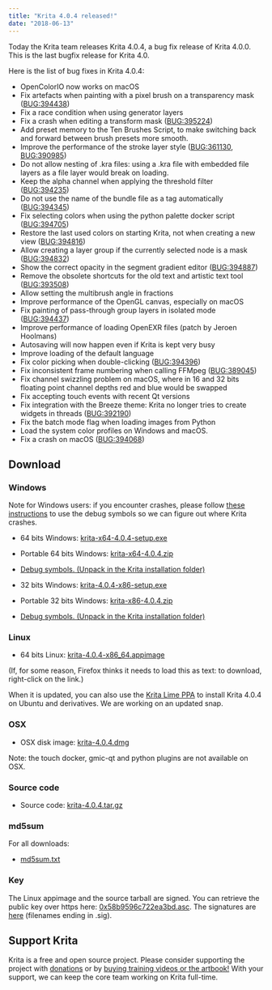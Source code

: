 ```yaml
---
title: "Krita 4.0.4 released!"
date: "2018-06-13"
---
```


Today the Krita team releases Krita 4.0.4, a bug fix release of Krita 4.0.0. This is the last bugfix release for Krita 4.0.

Here is the list of bug fixes in Krita 4.0.4:

- OpenColorIO now works on macOS
- Fix artefacts when painting with a pixel brush on a transparency mask ([BUG:394438](https://bugs.kde.org/show_bug.cgi?id=394438))
- Fix a race condition when using generator layers
- Fix a crash when editing a transform mask ([BUG:395224](https://bugs.kde.org/show_bug.cgi?id=395224))
- Add preset memory to the Ten Brushes Script, to make switching back and forward between brush presets more smooth.
- Improve the performance of the stroke layer style ([BUG:361130](https://bugs.kde.org/show_bug.cgi?id=361130), [BUG:390985](https://bugs.kde.org/show_bug.cgi?id=390985))
- Do not allow nesting of .kra files: using a .kra file with embedded file layers as a file layer would break on loading.
- Keep the alpha channel when applying the threshold filter ([BUG:394235](https://bugs.kde.org/show_bug.cgi?id=394235))
- Do not use the name of the bundle file as a tag automatically ([BUG:394345](https://bugs.kde.org/show_bug.cgi?id=394345))
- Fix selecting colors when using the python palette docker script ([BUG:394705](https://bugs.kde.org/show_bug.cgi?id=394705))
- Restore the last used colors on starting Krita, not when creating a new view ([BUG:394816](https://bugs.kde.org/show_bug.cgi?id=394816))
- Allow creating a layer group if the currently selected node is a mask ([BUG:394832](https://bugs.kde.org/show_bug.cgi?id=394832))
- Show the correct opacity in the segment gradient editor ([BUG:394887](https://bugs.kde.org/show_bug.cgi?id=394887))
- Remove the obsolete shortcuts for the old text and artistic text tool ([BUG:393508](https://bugs.kde.org/show_bug.cgi?id=393508))
- Allow setting the multibrush angle in fractions
- Improve performance of the OpenGL canvas, especially on macOS
- Fix painting of pass-through group layers in isolated mode ([BUG:394437](https://bugs.kde.org/show_bug.cgi?id=394437))
- Improve performance of loading OpenEXR files (patch by Jeroen Hoolmans)
- Autosaving will now happen even if Krita is kept very busy
- Improve loading of the default language
- Fix color picking when double-clicking ([BUG:394396](https://bugs.kde.org/show_bug.cgi?id=394396))
- Fix inconsistent frame numbering when calling FFMpeg ([BUG:389045](https://bugs.kde.org/show_bug.cgi?id=389045))
- Fix channel swizzling problem on macOS, where in 16 and 32 bits floating point channel depths red and blue would be swapped
- Fix accepting touch events with recent Qt versions
- Fix integration with the Breeze theme: Krita no longer tries to create widgets in threads ([BUG:392190](https://bugs.kde.org/show_bug.cgi?id=392190))
- Fix the batch mode flag when loading images from Python
- Load the system color profiles on Windows and macOS.
- Fix a crash on macOS ([BUG:394068](https://bugs.kde.org/show_bug.cgi?id=394068))

## Download

### Windows

Note for Windows users: if you encounter crashes, please follow [these instructions](https://docs.krita.org/en/reference_manual/dr_minw_debugger.html#dr-minw) to use the debug symbols so we can figure out where Krita crashes.

- 64 bits Windows: [krita-x64-4.0.4-setup.exe](https://download.kde.org/stable/krita/4.0.4/krita-x64-4.0.4-setup.exe)
- Portable 64 bits Windows: [krita-x64-4.0.4.zip](https://download.kde.org/stable/krita/4.0.4/krita-x64-4.0.4.zip)
- [Debug symbols. (Unpack in the Krita installation folder)](https://download.kde.org/stable/krita/4.0.4/krita-x64-4.0.4-dbg.zip)

- 32 bits Windows: [krita-4.0.4-x86-setup.exe](https://download.kde.org/stable/krita/4.0.4/krita-x86-4.0.4-setup.exe)
- Portable 32 bits Windows: [krita-x86-4.0.4.zip](https://download.kde.org/stable/krita/4.0.4/krita-x86-4.0.4.zip)
- [Debug symbols. (Unpack in the Krita installation folder)](https://download.kde.org/stable/krita/4.0.4/krita-x86-4.0.4-dbg.zip)

### Linux

- 64 bits Linux: [krita-4.0.4-x86_64.appimage](https://download.kde.org/stable/krita/4.0.4/krita-4.0.4-x86_64.appimage)

(If, for some reason, Firefox thinks it needs to load this as text: to download, right-click on the link.)

When it is updated, you can also use the [Krita Lime PPA](https://launchpad.net/%7Ekritalime/+archive/ubuntu/ppa) to install Krita 4.0.4 on Ubuntu and derivatives. We are working on an updated snap.

### OSX

- OSX disk image: [krita-4.0.4.dmg](https://download.kde.org/stable/krita/4.0.4/krita-4.0.4.dmg)

Note: the touch docker, gmic-qt and python plugins are not available on OSX.

### Source code

- Source code: [krita-4.0.4.tar.gz](https://download.kde.org/stable/krita/4.0.4/krita-4.0.4.tar.gz)

### md5sum

For all downloads:

- [md5sum.txt](https://download.kde.org/stable/krita/4.0.4/md5sum.txt)

### Key

The Linux appimage and the source tarball are signed. You can retrieve the public key over https here: [0x58b9596c722ea3bd.asc](https://share.kde.org/index.php/s/fJ99V5mZvuyD0z8). The signatures are [here](http://download.kde.org/stable/krita/4.0.4/) (filenames ending in .sig).

## Support Krita

Krita is a free and open source project. Please consider supporting the project with [donations](/support-us/donations/) or by [buying training videos or the artbook!](/support-us/shop) With your support, we can keep the core team working on Krita full-time.
